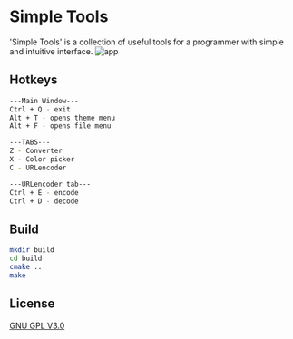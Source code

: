 # Simple Tools

'Simple Tools' is a collection of useful tools for a programmer with simple and intuitive interface.
![app](https://github.com/Aikai17/SimpleTools/tree/main/.github/screenshots/SimpleTool_Overview.png "Application")
## Hotkeys
```bash
---Main Window---
Ctrl + Q - exit
Alt + T - opens theme menu
Alt + F - opens file menu

---TABS---
Z - Converter
X - Color picker
C - URLencoder

---URLencoder tab---
Ctrl + E - encode
Ctrl + D - decode
```
## Build

```bash
mkdir build
cd build
cmake ..
make
```

## License

[GNU GPL V3.0](https://www.gnu.org/licenses/gpl-3.0.en.html)
